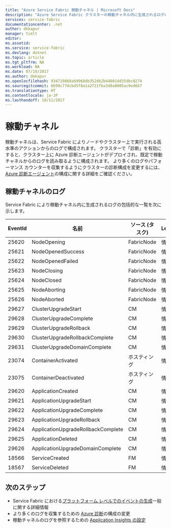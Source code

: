 ```yaml
---
title: "Azure Service Fabric 稼動チャネル | Microsoft Docs"
description: "Azure Service Fabric クラスターの稼動チャネル内に生成されるログの包括的な一覧。"
services: service-fabric
documentationcenter: .net
author: dkkapur
manager: timlt
editor: 
ms.assetid: 
ms.service: service-fabric
ms.devlang: dotnet
ms.topic: article
ms.tgt_pltfrm: NA
ms.workload: NA
ms.date: 07/19/2017
ms.author: dekapur
ms.openlocfilehash: 934719868ab9968db352db2b440014d35dbc0274
ms.sourcegitcommit: 6699c77dcbd5f8a1a2f21fba3d0a0005ac9ed6b7
ms.translationtype: HT
ms.contentlocale: ja-JP
ms.lasthandoff: 10/11/2017
---
```

# <a name="operational-channel"></a>稼動チャネル 

稼動チャネルは、Service Fabric によりノードやクラスター上で実行される高水準のアクションからのログで構成されます。 クラスターで「診断」を有効にすると、クラスター上に Azure 診断エージェントがデプロイされ、既定で稼動チャネルからのログを読み取るように構成されます。 より多くのログやパフォーマンス カウンターを収集するようにクラスターの診断構成を変更するには、[Azure 診断エージェント](service-fabric-diagnostics-event-aggregation-wad.md)の構成に関する詳細をご確認ください。 

## <a name="operational-channel-logs"></a>稼動チャネルのログ 

Service Fabric により稼動チャネル内に生成されるログの包括的な一覧を次に示します。 

| EventId | 名前 | ソース (タスク) | Level |
| --- | --- | --- | --- |
| 25620 | NodeOpening | FabricNode | 情報 |
| 25621 | NodeOpenedSuccess | FabricNode | 情報 |
| 25622 | NodeOpenedFailed | FabricNode | 情報 |
| 25623 | NodeClosing | FabricNode | 情報 |
| 25624 | NodeClosed | FabricNode | 情報 |
| 25625 | NodeAborting | FabricNode | 情報 |
| 25626 | NodeAborted | FabricNode | 情報 |
| 29627 | ClusterUpgradeStart | CM | 情報 |
| 29628 | ClusterUpgradeComplete | CM | 情報 |
| 29629 | ClusterUpgradeRollback | CM | 情報 |
| 29630 | ClusterUpgradeRollbackComplete | CM | 情報 |
| 29631 | ClusterUpgradeDomainComplete | CM | 情報 |
| 23074 | ContainerActivated | ホスティング | 情報 |
| 23075 | ContainerDeactivated | ホスティング | 情報 |
| 29620 | ApplicationCreated | CM | 情報 |
| 29621 | ApplicationUpgradeStart | CM | 情報 |
| 29622 | ApplicationUpgradeComplete | CM | 情報 |
| 29623 | ApplicationUpgradeRollback | CM | 情報 |
| 29624 | ApplicationUpgradeRollbackComplete | CM | 情報 |
| 29625 | ApplicationDeleted | CM | 情報 |
| 29626 | ApplicationUpgradeDomainComplete | CM | 情報 |
| 18566 | ServiceCreated | FM | 情報 |
| 18567 | ServiceDeleted | FM | 情報 |

## <a name="next-steps"></a>次のステップ

* Service Fabric における[プラットフォーム レベルでのイベントの生成](service-fabric-diagnostics-event-generation-infra.md)一般に関する詳細情報
* より多くのログを収集するための [Azure 診断](service-fabric-diagnostics-event-aggregation-wad.md)の構成の変更
* 稼動チャネルのログを参照するための [Application Insights の設定](service-fabric-diagnostics-event-analysis-appinsights.md)

